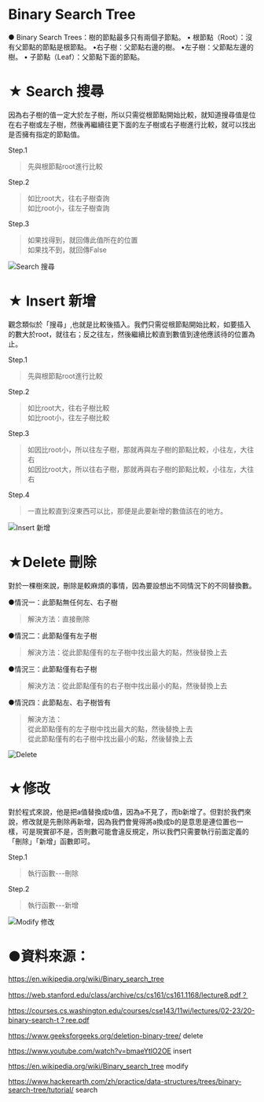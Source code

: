 
# Binary Search Tree 
● Binary Search Trees：樹的節點最多只有兩個子節點。 
    • 根節點（Root）：沒有父節點的節點是根節點。
      •右子樹：父節點右邊的樹。
      •左子樹：父節點左邊的樹。
    • 子節點（Leaf）：父節點下面的節點。
 

# ★ Search 搜尋


因為右子樹的值一定大於左子樹，所以只需從根節點開始比較，就知道搜尋值是位在右子樹或左子樹，然後再繼續往更下面的左子樹或右子樹進行比較，就可以找出是否擁有指定的節點值。

Step.1  
>先與根節點root進行比較


Step.2  
>如比root大，往右子樹查詢  
>如比root小，往左子樹查詢


Step.3  
>如果找得到，就回傳此值所在的位置  
>如果找不到，就回傳False



![Search 搜尋](https://github.com/06170125/Learning_code/blob/master/%E8%B3%87%E6%96%99%E7%B5%90%E6%A7%8B%E6%BC%94%E7%AE%97%E6%B3%95/S__4136965.jpg?raw=true)

 

# ★ Insert 新增

觀念類似於「搜尋」,也就是比較後插入。我們只需從根節點開始比較，如要插入的數大於root，就往右；反之往左，然後繼續比較直到數值到達他應該待的位置為止。

Step.1  
>先與根節點root進行比較

Step.2  
>如比root大，往右子樹比較  
>如比root小，往左子樹比較
        
Step.3  
>如因比root小，所以往左子樹，那就再與左子樹的節點比較，小往左，大往右  
>如因比root大，所以往右子樹，那就再與右子樹的節點比較，小往左，大往右
        
Step.4  
>一直比較直到沒東西可以比，那便是此要新增的數值該在的地方。

![Insert 新增](https://github.com/06170125/Learning_code/blob/master/%E8%B3%87%E6%96%99%E7%B5%90%E6%A7%8B%E6%BC%94%E7%AE%97%E6%B3%95/S__4136963.jpg?raw=true)

 

# ★Delete 刪除

對於一棵樹來說，刪除是較麻煩的事情，因為要設想出不同情況下的不同替換數。

●情況一：此節點無任何左、右子樹  
>解決方法：直接刪除

●情況二：此節點僅有左子樹  
>解決方法：從此節點僅有的左子樹中找出最大的點，然後替換上去

●情況三：此節點僅有右子樹  
>解決方法：從此節點僅有的右子樹中找出最小的點，然後替換上去

●情況四：此節點左、右子樹皆有  
>解決方法：  
>從此節點僅有的左子樹中找出最大的點，然後替換上去  
>從此節點僅有的右子樹中找出最小的點，然後替換上去

![Delete](https://github.com/06170125/Learning_code/blob/master/%E8%B3%87%E6%96%99%E7%B5%90%E6%A7%8B%E6%BC%94%E7%AE%97%E6%B3%95/S__4136966.jpg?raw=true)

# ★修改

對於程式來說，他是把a值替換成b值，因為a不見了，而b新增了。但對於我們來說，修改就是先刪除再新增，因為我們會覺得將a換成b的是意思是連位置也一樣，可是現實卻不是，否則數可能會違反規定，所以我們只需要執行前面定義的「刪除」「新增」函數即可。

Step.1
>執行函數---刪除

Step.2
>執行函數---新增

![Modify 修改](https://github.com/06170125/Learning_code/blob/master/%E8%B3%87%E6%96%99%E7%B5%90%E6%A7%8B%E6%BC%94%E7%AE%97%E6%B3%95/S__4136967.jpg?raw=true)

 

# ●資料來源：


<https://en.wikipedia.org/wiki/Binary_search_tree>

<https://web.stanford.edu/class/archive/cs/cs161/cs161.1168/lecture8.pdf？>

<https://courses.cs.washington.edu/courses/cse143/11wi/lectures/02-23/20-binary-search-t？ree.pdf>

<https://www.geeksforgeeks.org/deletion-binary-tree/> delete

<https://www.youtube.com/watch?v=bmaeYtlO2OE> insert

<https://en.wikipedia.org/wiki/Binary_search_tree> modify

<https://www.hackerearth.com/zh/practice/data-structures/trees/binary-search-tree/tutorial/> search


```python

```
